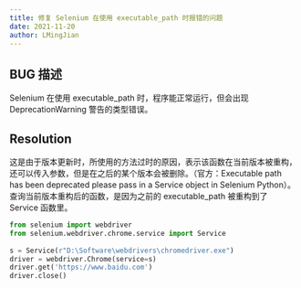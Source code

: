 ```yaml
---
title: 修复 Selenium 在使用 executable_path 时报错的问题
date: 2021-11-20
author: LMingJian
---
```


## BUG 描述

Selenium 在使用 executable_path 时，程序能正常运行，但会出现 DeprecationWarning 警告的类型错误。

## Resolution

这是由于版本更新时，所使用的方法过时的原因，表示该函数在当前版本被重构，还可以传入参数，但是在之后的某个版本会被删除。（官方：Executable path has been deprecated please pass in a Service object in Selenium Python）。查询当前版本重构后的函数，是因为之前的 executable_path 被重构到了 Service 函数里。

```python
from selenium import webdriver
from selenium.webdriver.chrome.service import Service
 
s = Service(r"D:\Software\webdrivers\chromedriver.exe")
driver = webdriver.Chrome(service=s)
driver.get('https://www.baidu.com')
driver.close()
```

